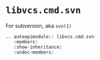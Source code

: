 # `libvcs.cmd.svn`

For subversion, aka `svn(1)`

```{eval-rst}
.. autoapimodule:: libvcs.cmd.svn
   :members:
   :show-inheritance:
   :undoc-members:
```
